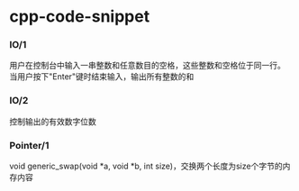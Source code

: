 # cpp-code-snippet
### IO/1
用户在控制台中输入一串整数和任意数目的空格，这些整数和空格位于同一行。
当用户按下"Enter"键时结束输入，输出所有整数的和

### IO/2
控制输出的有效数字位数

### Pointer/1
void generic_swap(void *a, void *b, int size)，交换两个长度为size个字节的内存内容
